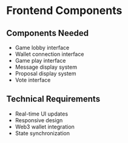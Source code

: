 # Frontend Components

## Components Needed
- Game lobby interface
- Wallet connection interface
- Game play interface
- Message display system
- Proposal display system
- Vote interface

## Technical Requirements
- Real-time UI updates
- Responsive design
- Web3 wallet integration
- State synchronization 